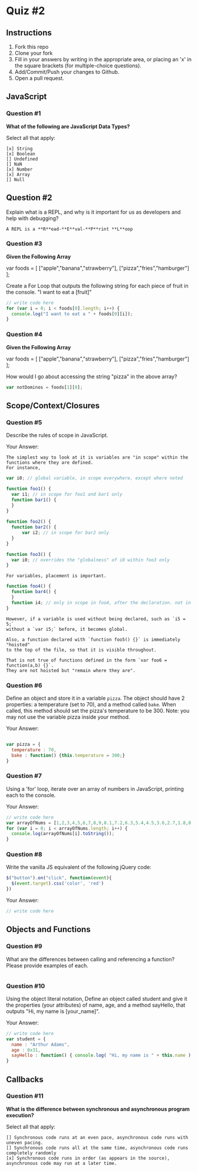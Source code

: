 # Quiz #2

## Instructions

1. Fork this repo
2. Clone your fork
3. Fill in your answers by writing in the appropriate area, or placing an 'x' in
the square brackets (for multiple-choice questions).
4. Add/Commit/Push your changes to Github.
5. Open a pull request.

## JavaScript

### Question #1

**What of the following are JavaScript Data Types?**

Select all that apply:
```
[x] String
[x] Boolean
[] Undefined
[] NaN
[x] Number
[x] Array
[] Null
```

## Question #2

Explain what is a REPL, and why is it important for us as developers and help with debugging?

```text
A REPL is a **R**ead-**E**val-**P**rint **L**oop
```
### Question #3

**Given the Following Array**

var foods = [ ["apple","banana","strawberry"], ["pizza","fries","hamburger"] ];

Create a For Loop that outputs the following string for each piece of fruit in the console. "I want to eat a [fruit]"

```js
// write code here
for (var i = 0; i < foods[0].length; i++) {
  console.log("I want to eat a " + foods[0][i]);
}
```
### Question #4

**Given the Following Array**

var foods = [ ["apple","banana","strawberry"], ["pizza","fries","hamburger"] ];

How would I go about accessing the string "pizza" in the above array?

```js
var notDominos = foods[1][0];
```

## Scope/Context/Closures

### Question #5

Describe the rules of scope in JavaScript.

Your Answer:
```text
The simplest way to look at it is variables are "in scope" within the functions where they are defined. 
For instance,
```
```js
var i0; // global variable, in scope everywhere, except where noted

function foo1() {
  var i1; // in scope for foo1 and bar1 only
  function bar1() {
  }
}
  
function foo2() {
  function bar2() {
      var i2; // in scope for bar2 only
  }
}  

function foo3() {
  var i0; // overrides the "globalness" of i0 within foo3 only
}
```

```text
For variables, placement is important. 
```
```js
function foo4() {
  function bar4() {
  }
  function i4; // only in scope in foo4, after the declaration. not in scope in bar4 
} 
```
```text 
However, if a variable is used without being declared, such as `i5 = 5;` 
without a `var i5;` before, it becomes global. 

Also, a function declared with `function foo5() {}` is immediately "hoisted"
to the top of the file, so that it is visible throughout.

That is not true of functions defined in the form `var foo6 = function(a,b) {}`.
They are not hoisted but "remain where they are". 
```
### Question #6

Define an object and store it in a variable `pizza`. The object should have 2
properties: a temperature (set to 70), and a method called `bake`. When called,
this method should set the pizza's temperature to be 300. Note: you may not use
the variable pizza inside your method.

Your Answer:
```js

var pizza = {
  temperature : 70,
  bake : function() {this.temperature = 300;}
}
```

### Question #7

Using a 'for' loop, iterate over an array of numbers in JavaScript, printing each to the console.

Your Answer:
```js
// write code here
var arrayOfNums = [1,2,3,4,5,6,7,8,9,8.1,7.2,6.3,5.4,4.5,3.6,2.7,1.8,0.9];
for (var i = 0; i < arrayOfNums.length; i++) {
  console.log(arrayOfNums[i].toString());
}
```

### Question #8

Write the vanilla JS equivalent of the following jQuery code:

```js
$("button").on("click", function(event){
  $(event.target).css('color', 'red')
})
```

Your Answer:
```js
// write code here
```

## Objects and Functions

### Question #9

What are the differences between calling and referencing a function? Please provide examples of each.

```text

```
### Question #10

Using the object literal notation, Define an object called student and give it the properties (your attributes) of name, age, and a method sayHello, that outputs "Hi, my name is [your_name]".

Your Answer:
```js
// write code here
var student = {
  name : "Arthur Adams",
  age : 0x31,
  sayHello : function() { console.log( "Hi, my name is " + this.name ); }
}
```

## Callbacks

### Question #11

**What is the difference between synchronous and asynchronous program execution?**

Select all that apply:
```
[] Synchronous code runs at an even pace, asynchronous code runs with uneven pacing.
[] Synchronous code runs all at the same time, asynchronous code runs completely randomly
[x] Synchronous code runs in order (as appears in the source), asynchronous code may run at a later time.
```
